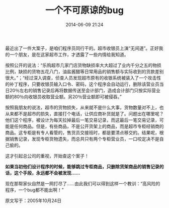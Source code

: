 ﻿---
layout: post
title:  "一个不可原谅的bug"
date:   2014-06-09 21:24
categories: Thinking IT
tags: Programming
---

最近出了一件大案子，是咱们程序员同行干的。超市收银员上演“无间道”。正好我的一个朋友，是在这家超市工作，才透露了一些内情给我知道。
 
按照公开的说法：“乐购超市几家门店货物缺损率大大超过了业内千分之五的物损比例，缺损的货物五花八门，油盐酱醋等日常用品的销售额与实际收到的货款差别很大。”；“经过深入调查，侦查人员发现超市原有的收银系统被装入了一个攻击性的补丁程序，只要收银员输入口令、密码，这个程序会自动运行，删除该营业员当日20％左右的销售记录后再将数据传送至会计部门，造成会计部门只按实际营业额的80％向收银员收取营业额。另20％营业额即可被侵吞。”
 
按照我朋友的说法，超市的货物损失，从来就不是什么大事，货物数量对不上，也从来都不是超市的损失，直接打个电话，让供应商补货就是了。问题出在哪里呢？他们这个程序，被设计为每天拉掉最后一笔交易记录，而这最后一笔交易记录，可能是任何商品。但是，有些商品，不是公开货架上的商品，而是超市专柜经销商的商品。这专柜是有专人看管的，售货员交接班时，都是要清点移交的。结果呢，根据销售记录，发现专柜货物遗失，而总共只有两个专柜营业员，一口咬定决不是自己偷的。
 
这才引起总公司的重视，开始查这个案子！
 
**如果当初他们设计程序的时候，能够跳过专柜商品，只删除货架商品的销售记录的话，这个手段，永远都不会被发现……**
 
现在那帮家伙自然是一网打尽了……由此我们可以得到这样一个教训：“高风险的程序，一个bug都不能出啊！”

原文写于：2005年10月24日